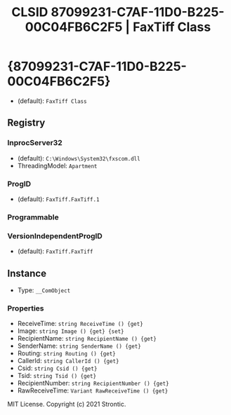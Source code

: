 ﻿---
title: "CLSID 87099231-C7AF-11D0-B225-00C04FB6C2F5 | FaxTiff Class"
excerpt: What is COM-Object CLSID 87099231-C7AF-11D0-B225-00C04FB6C2F5?
---

# {87099231-C7AF-11D0-B225-00C04FB6C2F5}

* (default): `FaxTiff Class`

## Registry


### InprocServer32

* (default): `C:\Windows\System32\fxscom.dll`
* ThreadingModel: `Apartment`

### ProgID

* (default): `FaxTiff.FaxTiff.1`

### Programmable


### VersionIndependentProgID

* (default): `FaxTiff.FaxTiff`

## Instance

* Type: `__ComObject`

### Properties

* ReceiveTime: `string ReceiveTime () {get} `
* Image: `string Image () {get} {set} `
* RecipientName: `string RecipientName () {get} `
* SenderName: `string SenderName () {get} `
* Routing: `string Routing () {get} `
* CallerId: `string CallerId () {get} `
* Csid: `string Csid () {get} `
* Tsid: `string Tsid () {get} `
* RecipientNumber: `string RecipientNumber () {get} `
* RawReceiveTime: `Variant RawReceiveTime () {get} `

MIT License. Copyright (c) 2021 Strontic.


